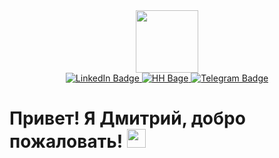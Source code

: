 <div id="header" align="center">
  <img src="https://i.giphy.com/media/v1.Y2lkPTc5MGI3NjExcDg2MWp2YmthZG44cmtkMmY4eTN5cG52cngzYWdsNms0MnAxeHlyYyZlcD12MV9pbnRlcm5hbF9naWZfYnlfaWQmY3Q9Zw/7sApq40JDeByB7rNGW/giphy.gif" width="100"/>
</div>

<div id="badges" align="center">
  <a href="https://linkedin.com/in/vergelsky/">
    <img src="https://img.shields.io/badge/LinkedIn-blue?style=for-the-badge&logo=linkedin&logoColor=white" alt="LinkedIn Badge"/>
  </a>
  <a href="your-linkedin-URL">
    <img src="https://img.shields.io/badge/HeadHuner-red?style=for-the-badge&logo=headhunter&logoColor=white" alt="HH Bage"/>
  </a>
  <a href="https://t.me/graf_werger">
    <img src="https://img.shields.io/badge/Telegram-blue?style=for-the-badge&logo=telegram&logoColor=white" alt="Telegram Badge"/>
  </a>
  <br>
  <img src="https://komarev.com/ghpvc/?username=vergelsky&style=flat-square&color=blue" alt="" align="center">
</div>


<h1>
  Привет! Я Дмитрий, добро пожаловать!
  <img src="https://media.giphy.com/media/hvRJCLFzcasrR4ia7z/giphy.gif" width="30px"/>
</h1>
